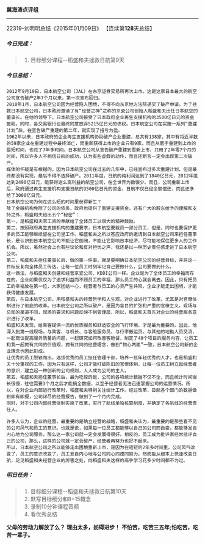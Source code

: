 **冀海涛点评组**

------

22319-刘明明总结《2015年01月09日》
【连续第**128**天总结】

##### __今日完成：__
>1. 目标细分课程--稻盛和夫拯救日航第9天

##### __今日总结：__
	2012年9月19日，日本航空公司（JAL）在东京证券交易所再次上市。这是这家日本最大的航空公司宣告破产2年7个月以来，第一次宣布回归。
	2010年1月，日本航空公司因为经营陷入困境，不得不向东京地方法院递交了破产申请。为了拯救日本航空公司，日本政府邀请了有“经营之神”之称的京瓷公司创始人稻盛和夫出任日本航空的董事长。在他的领导下，日本航空公司接受了日本政府企业再生支援机构的3500亿日元的资金援助。同时，各交易银行也最终同意放弃5215亿日元的债权。日本航空公司在实施一系列“重建计划”后，在宣告破产重建的第二年，就实现了扭亏为盈。
	1962年以来，日本政府的企业再生支援机构协助破产企业重建，总共有138家，其中有将近半数的59家企业在重建过程中最终消亡，而重新获得上市的企业只有9家，而且从着手重建到上市的最短时间，也花了7年多时间。日本航空公司从宣告破产重建到重新上市，只用了2年零7个月的时间，所以许多人不相信日航的成功，认为有些虚假的动作，而且还断言一定会出现第二次破产。
	媒体的怀疑是有根据的，因为日本航空公司在过去的几年中，已经宣布过多次重建计划，但是最终都没有实现，最后不得不选择破产。2011年度，日航的纯利润达到了1840亿日元，2012年度达到2490亿日元，能获得这么高利益的航空公司，在全世界为数很少。而且，公司重新上市后，政府通过再生支援机构支援日航的3500亿日元的资金，日航不仅已经全额偿还，而且还多给了3000亿日元。
	日本航空公司为何在这么短的时间里获得新生？
	除了金融机构免除了公司的债务，政府也提供了重建支援资金，还有广大的股东给予的理解和支持之外，稻盛和夫给出五个“秘密”：
	第一，是稻盛和夫零工资的奉献给了全体员工以很大的精神鼓励。
	第二，按照政府再生支援机构的重建要求，日本航空要裁员一部分员工，但是，同时也要保护更多的员工能够继续留在公司里工作。稻盛和夫之所以答应政府的邀请到日本航空公司来担任董事长，是认识到日本航空公司不能让它倒闭，不能让它影响日本经济，尽可能地保住更多人的工作机会。所以，虽然社会上也有些议论和反对担忧之声，我还是以一种历史责任感走进了日本航空公司。
	第三，稻盛和夫担任董事长后，做的第一件事，就是要明确日本航空公司的经营目标，并将这一目标反复向全体员工传达，让每一位员工时刻牢记自己要做什么，公司要做到什么。
	这一做法，与稻盛和夫创建和经营京瓷公司、KDDI公司一样。企业是为了全体员工的幸福而存在的，企业如果仅仅为了追求利益而不顾员工的幸福，那么员工的心就会离去。因此，只有把员工的幸福放在第一位，大家团结一心，经营者与员工的心灵产生共鸣，企业才能走出困境，才能获得健康发展。
	第四，在日本航空公司，用稻盛和夫的经营哲学和人生观，对企业进行了改革，尤其是对官僚体制进行了彻底的改革。日本航空公司之所以破产，是因为盲目的扩张和严重的官僚主义。现场与总部的渠道不同，现场的要求和问题反映不到管理层，所以，稻盛和夫首先对企业的经营服务意识进行了改革。
	稻盛和夫发现，给乘客提供一流的优质服务和舒适安全的飞行环境，才是最为重要的。因此，他深入到第一线现场，与乘客、与机长、与客舱服务员、与行李搬运员，与其他的地勤人员交流，一起商议提高服务质量的问题，一起研究如何改善客舱餐，制定了40个项目的服务内容，让员工和我一起拥有共同的价值观，拥有共同的经营理念，做到“物心两面”一致，日本航空公司新的企业理念也因此形成。
	让优秀的员工脱颖而出，选拔优秀的员工担任管理干部，培养一批年轻优秀的人才，也是稻盛和夫十分重视的工作。因为只有这样，公司才能打破陈旧的官僚体制，让每一位员工树立起经营者的意识，建立起一种创新的公司规则，人人成为公司的主人。
	第五，稻盛和夫担任董事长后，最为吃惊的是，公司的各项统计数据不仅不全，而且统计时间很长很慢，往往需要3个月之后才能搞全数据，以至于经营者无法迅速掌握公司的运营情况。所以，在对企业内部进行改革时，稻盛和夫特别关注统计工作。经过改革，日航各个部门的数据做到即有即报，公司详尽的经营报告，做到了一个月内完成。
	同时，对于公司内部经营体制实施了改革，实行了航线单独核算制度，并确定了各航线的经营责任人。
	
	许多人认为，企业的经营，最重要的是确立经营的战略，稻盛和夫认为，最重要的是那些看不见的公司风气和员工的意识。也就是说，如果每一位员工都能够以自己的公司而自豪，都能够发自内心地为公司服务，那么这一家公司就一定会发展得很好。相反的，员工成为批评家经常批评自己的公司，那么，这样的公司就一定会破产，经营者再努力也好不起来。
	所以，日本航空公司之所以能够走出困境重新上市，是因为在短短的2年多时间里，公司风气改变了，员工的意识改变了，员工发自内心地与公司同心同德同努力。然而能从根本上快速改变日航，足见稻盛和夫经营企业的厉害之处，向稻盛和夫这样的高手学习花多少时间都不为过。

##### __明日任务：__
>1. 目标细分课程--稻盛和夫拯救日航第10天
>2. 默写目标细分和8+15概念
>3. 录制10分钟课程音频
>4. 看优秀总结

**父母的劳动力解放了么？**
**理由太多，妨碍进步！**
**不怕苦，吃苦三五年;怕吃苦，吃苦一辈子。**  